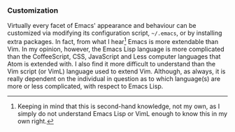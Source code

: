 ### Customization
Virtually every facet of Emacs' appearance and behaviour can be customized via modifying its configuration script, `~/.emacs`, or by installing extra packages. In fact, from what I hear[^2] Emacs is more extendable than Vim. In my opinion, however, the Emacs Lisp language is more complicated than the CoffeeScript, CSS, JavaScript and Less computer languages that Atom is extended with. I also find it more difficult to understand than the Vim script (or VimL) language used to extend Vim. Although, as always, it is really dependent on the individual in question as to which language(s) are more or less complicated, with respect to Emacs Lisp. 

[^2]: Keeping in mind that this is second-hand knowledge, not my own, as I simply do not understand Emacs Lisp or VimL enough to know this in my own right.
